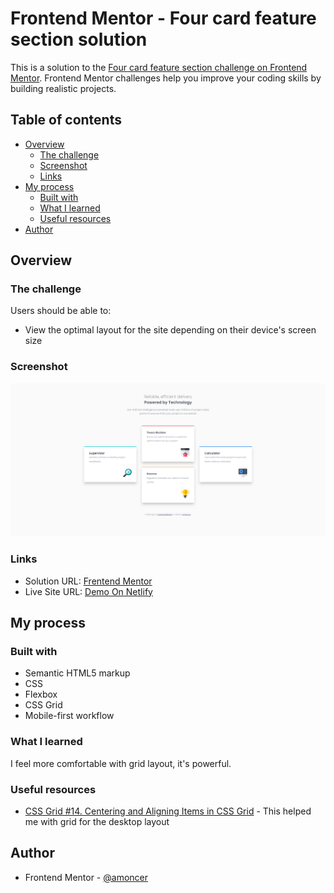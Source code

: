 # Frontend Mentor - Four card feature section solution

This is a solution to the [Four card feature section challenge on Frontend Mentor](https://www.frontendmentor.io/challenges/four-card-feature-section-weK1eFYK). Frontend Mentor challenges help you improve your coding skills by building realistic projects.

## Table of contents

- [Overview](#overview)
  - [The challenge](#the-challenge)
  - [Screenshot](#screenshot)
  - [Links](#links)
- [My process](#my-process)
  - [Built with](#built-with)
  - [What I learned](#what-i-learned)
  - [Useful resources](#useful-resources)
- [Author](#author)

## Overview

### The challenge

Users should be able to:

- View the optimal layout for the site depending on their device's screen size

### Screenshot

![](./screenshot.jpg)

### Links

- Solution URL: [Frentend Mentor](https://www.frontendmentor.io/solutions/mobilefirst-solution-using-grid-and-flexbox-Ls0a_8vWd)
- Live Site URL: [Demo On Netlify](https://amoncer-four-card-feature-section.netlify.app/)

## My process

### Built with

- Semantic HTML5 markup
- CSS
- Flexbox
- CSS Grid
- Mobile-first workflow

### What I learned

I feel more comfortable with grid layout, it's powerful.

### Useful resources

- [CSS Grid #14. Centering and Aligning Items in CSS Grid](https://www.joomlashack.com/blog/tutorials/center-and-align-items-in-css-grid/) - This helped me with grid for the desktop layout

## Author

- Frontend Mentor - [@amoncer](https://www.frontendmentor.io/profile/amoncer)
